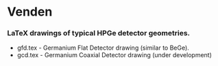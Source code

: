 # Venden

### LaTeX drawings of typical HPGe detector geometries.

- gfd.tex - Germanium Flat Detector drawing (similar to BeGe).
- gcd.tex - Germanium Coaxial Detector drawing (under development)
